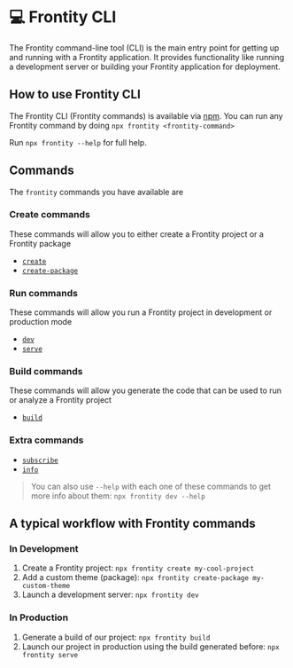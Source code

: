 # 💻 Frontity CLI

The Frontity command-line tool \(CLI\) is the main entry point for getting up and running with a Frontity application. It provides functionality like running a development server or building your Frontity application for deployment.

## How to use Frontity CLI

The Frontity CLI \(Frontity commands\) is available via [npm](https://www.npmjs.com/package/frontity). You can run any Frontity command by doing `npx frontity <frontity-command>`

Run `npx frontity --help` for full help.

## Commands

The `frontity` commands you have available are

### Create commands

These commands will allow you to either create a Frontity project or a Frontity package

* [`create`](https://docs.frontity.org/frontity-cli/create-commands#create)
* [`create-package`](https://docs.frontity.org/frontity-cli/create-commands#create-package)

### Run commands

These commands will allow you run a Frontity project in development or production mode

* [`dev`](https://docs.frontity.org/frontity-cli/run-commands#dev)
* [`serve`](https://docs.frontity.org/frontity-cli/run-commands#serve)

### Build commands

These commands will allow you generate the code that can be used to run or analyze a Frontity project

* [`build`](https://docs.frontity.org/frontity-cli/build-commands#build)

### Extra commands

* [`subscribe`](https://docs.frontity.org/frontity-cli/extra-commands#subscribe)
* [`info`](https://docs.frontity.org/frontity-cli/extra-commands#info)

> You can also use `--help` with each one of these commands to get more info about them: `npx frontity dev --help`

## A typical workflow with Frontity commands

### In Development

1. Create a Frontity project: `npx frontity create my-cool-project`
2. Add a custom theme \(package\): `npx frontity create-package my-custom-theme`
3. Launch a development server: `npx frontity dev`

### In Production

1. Generate a build of our project: `npx frontity build`
2. Launch our project in production using the build generated before: `npx frontity serve`

